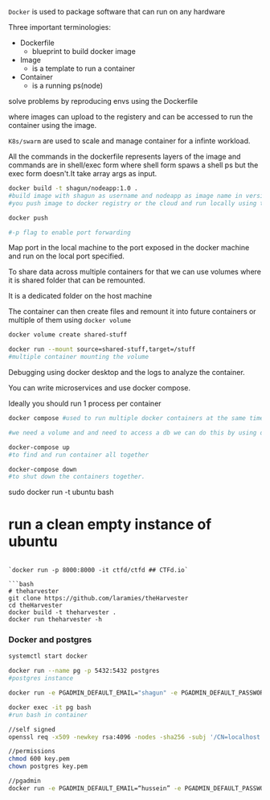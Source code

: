 
`Docker` is used to package software that can run on any hardware


Three important terminologies:
- Dockerfile
	- blueprint to build docker image
- Image
	- is a template to run a container
- Container
	- is a running ps(node)

solve problems by reproducing envs using the Dockerfile

where images can upload to the registery and can be accessed to run the container using the image.

`K8s/swarm` are used to scale and manage container for a infinte workload.

All the commands in the dockerfile represents layers of the image and commands are in shell/exec form
where shell form spaws a shell ps but the exec form doesn't.It take array args as input.

```bash
docker build -t shagun/nodeapp:1.0 . 
#build image with shagun as username and nodeapp as image name in version 1.0 in the current dir.
#you push image to docker registry or the cloud and run locally using the id and run container ps

docker push

#-p flag to enable port forwarding
```

Map port in the local machine to the port exposed in the docker machine and run on the local port specified.

To share data across multiple containers for that we can use volumes where it is shared folder that can be remounted.

It is a dedicated folder on the host machine 

The container can then create files and remount it into future containers or multiple of them using `docker volume`

```bash
docker volume create shared-stuff

docker run --mount source=shared-stuff,target=/stuff
#multiple container mounting the volume
```

Debugging using docker desktop and the logs to analyze the container.

You can write microservices and use docker compose.

Ideally you should run 1 process per container 

```bash
docker compose #used to run multiple docker containers at the same time

#we need a volume and and need to access a db we can do this by using docker-compose.yml

docker-compose up
#to find and run container all together

docker-compose down 
#to shut down the containers together.
```

sudo docker run -t ubuntu bash 
# run a clean empty instance of ubuntu
```

`docker run -p 8000:8000 -it ctfd/ctfd ## CTFd.io`

```bash
# theharvester
git clone https://github.com/laramies/theHarvester 
cd theHarvester
docker build -t theharvester .
docker run theharvester -h 
```

### Docker and postgres

```bash
systemctl start docker

docker run --name pg -p 5432:5432 postgres 
#postgres instance

docker run -e PGADMIN_DEFAULT_EMAIL="shagun" -e PGADMIN_DEFAULT_PASSWORD="password" -p 5555:80 --name pgadmin dpage/pgadmin4

docker exec -it pg bash 
#run bash in container

//self signed
openssl req -x509 -newkey rsa:4096 -nodes -sha256 -subj '/CN=localhost' -keyout private.pem -out cert.pem

//permissions
chmod 600 key.pem
chown postgres key.pem

//pgadmin
docker run -e PGADMIN_DEFAULT_EMAIL=“hussein” -e PGADMIN_DEFAULT_PASSWORD=“password” -p 5555:80 —name pgadmin dpage/pgadmin4 
```

